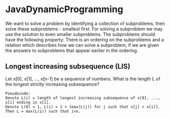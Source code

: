 # JavaDynamicProgramming

We want to solve a problem by identifying a collection of subproblems, then solve these subproblems - smallest first.
For solving a subproblem we may use the solution to even smaller subproblems.
The subproblems should have the following property:
    There is an ordering on the subproblems and a relation which describes how we can solve a subproblem, if we are
    given the answers to subproblems that appear earlier in the ordering.

## Longest increasing subsequence (LIS)
Let x[0], x[1], ..., x[n-1] be a sequence of numbers.
What is the length L of the longest strictly increasing subsequence?
```
Pseudocode:
Denote L(i) = length of longest increasing subsequence of x[0], ..., x[i] ending in x[i].
Denote L(0) = 1, L(i) = 1 + [max(L(j)) for j such that x[j] < x[i]].
Then L = max(L(i)) such that i<n.
```